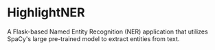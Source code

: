 # HighlightNER
A Flask-based Named Entity Recognition (NER) application that utilizes SpaCy's large pre-trained model to extract entities from text.
